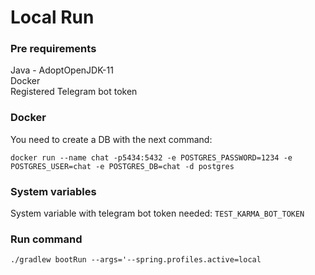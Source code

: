 # Local Run

### Pre requirements
Java - AdoptOpenJDK-11 <br/>
Docker <br/>
Registered Telegram bot token

### Docker

You need to create a DB with the next command:

`docker run --name chat -p5434:5432 -e POSTGRES_PASSWORD=1234 -e POSTGRES_USER=chat -e POSTGRES_DB=chat -d postgres`

### System variables

System variable with telegram bot token needed:
`TEST_KARMA_BOT_TOKEN`

### Run command

`./gradlew bootRun --args='--spring.profiles.active=local`
